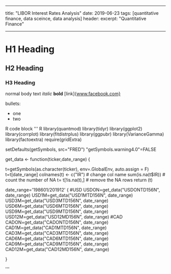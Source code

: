 ___
title: "LIBOR Interest Rates Analysis"
date: 2019-06-23
tags: [quantitative finance, data sceince, data analysis]
header: 
	excerpt: "Quantitative Finance"

---
# H1 Heading
## H2 Heading
### H3 Heading
normal body text
*italic*
**bold**
[link]{www.facebook.com}

bullets:
* one
* two


R code block
''' R
library(quantmod) 
library(tidyr)
library(ggplot2)
library(corrplot)
library(fitdistrplus)
library(ggpubr)
library(VarianceGamma)
library(factoextra)
require(gridExtra)

  setDefaults(getSymbols, src="FRED")
  "getSymbols.warning4.0"=FALSE

  get_data <- function(ticker,date_range)
  {
  
  t=getSymbols(as.character(ticker), env=.GlobalEnv, auto.assign = F)
  t=t[date_range]
  colnames(t) <- c("IR")  # change col name
  sum(is.na(t$IR))        # count the number of NA
  t= t[!is.na(t),]        # remove the NA rows
  return (t)
  
date_range='198601/201912'
{
  #USD
  USDON=get_data("USDONTD156N", date_range)
  USD1M=get_data("USD1MTD156N", date_range)
  USD3M=get_data("USD3MTD156N", date_range)
  USD6M=get_data("USD6MTD156N", date_range)
  USD9M=get_data("USD9MTD156N", date_range)
  USD12M=get_data("USD12MD156N", date_range)
  #CAD
  CADON=get_data("CADONTD156N", date_range)
  CAD1M=get_data("CAD1MTD156N", date_range)
  CAD3M=get_data("CAD3MTD156N", date_range)
  CAD6M=get_data("CAD6MTD156N", date_range)
  CAD9M=get_data("CAD9MTD156N", date_range)
  CAD12M=get_data("CAD12MD156N", date_range)
 
}

'''

